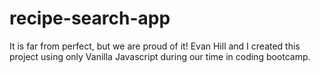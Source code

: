 # recipe-search-app

It is far from perfect, but we are proud of it! Evan Hill and I created this project using only Vanilla Javascript during our time in coding bootcamp. 
